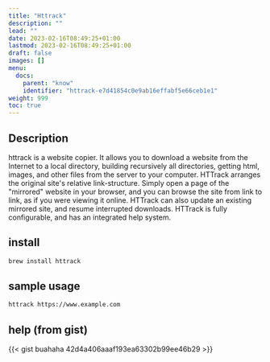 ```yaml
---
title: "Httrack"
description: ""
lead: ""
date: 2023-02-16T08:49:25+01:00
lastmod: 2023-02-16T08:49:25+01:00
draft: false
images: []
menu:
  docs:
    parent: "know"
    identifier: "httrack-e7d41854c0e9ab16effabf5e66ceb1e1"
weight: 999
toc: true
---
```



## Description

httrack is a website copier. It allows you to download a website from the Internet to a local directory, building recursively all directories, getting html, images, and other files from the server to your computer. HTTrack arranges the original site's relative link-structure. Simply open a page of the "mirrored" website in your browser, and you can browse the site from link to link, as if you were viewing it online. HTTrack can also update an existing mirrored site, and resume interrupted downloads. HTTrack is fully configurable, and has an integrated help system.

## install

```bash
brew install httrack
```

## sample usage

```bash
httrack https://www.example.com
```

## help (from gist)

{{< gist buahaha 42d4a406aaaf193ea63302b99ee46b29 >}}
